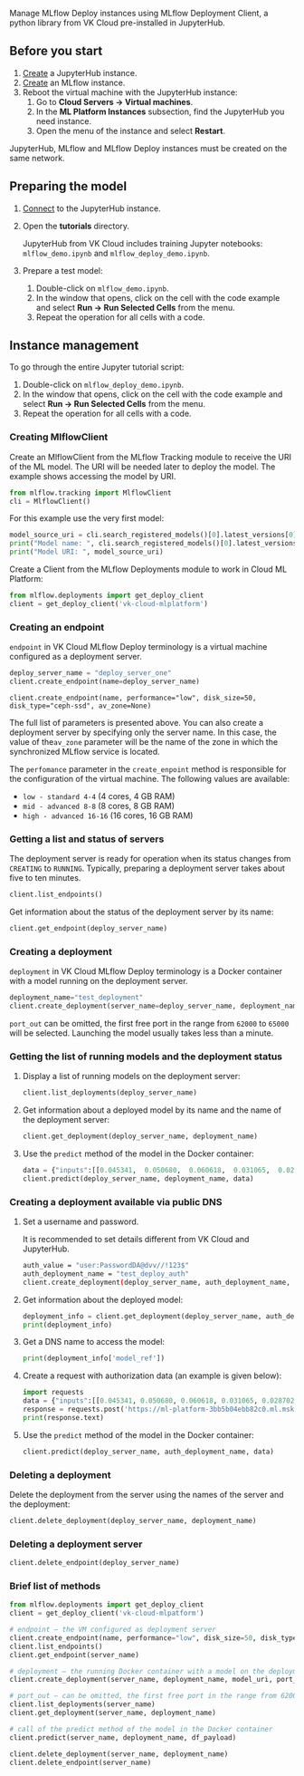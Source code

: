 Manage MLflow Deploy instances using MLflow Deployment Client, a python library from VK Cloud pre-installed in JupyterHub.

## Before you start

1. [Create](../../../jupyterhub/start/create/) a JupyterHub instance.
2. [Create](../../../mlflow/start/create/) an MLflow instance.
3. Reboot the virtual machine with the JupyterHub instance:
    1. Go to **Cloud Servers → Virtual machines**.
    2. In the **ML Platform Instances** subsection, find the JupyterHub you need instance.
    3. Open the menu of the instance and select **Restart**.

<info>

JupyterHub, MLflow and MLflow Deploy instances must be created on the same network.

</info>

## Preparing the model

1. [Connect](../../../../../ml/mlplatform/jupyterhub/start/connect/) to the JupyterHub instance.
2. Open the **tutorials** directory.

    JupyterHub from VK Cloud includes training Jupyter notebooks: `mlflow_demo.ipynb` and `mlflow_deploy_demo.ipynb`.

3. Prepare a test model:
    1. Double-click on `mlflow_demo.ipynb`.
    2. In the window that opens, click on the cell with the code example and select **Run → Run Selected Cells** from the menu.
    3. Repeat the operation for all cells with a code.

## Instance management

To go through the entire Jupyter tutorial script:

1. Double-click on `mlflow_deploy_demo.ipynb`.
2. In the window that opens, click on the cell with the code example and select **Run → Run Selected Cells** from the menu.
3. Repeat the operation for all cells with a code.

### Creating MlflowClient

Create an MlflowClient from the MLflow Tracking module to receive the URI of the ML model. The URI will be needed later to deploy the model. The example shows accessing the model by URI.

```python
from mlflow.tracking import MlflowClient
cli = MlflowClient()
```

For this example use the very first model:

```python
model_source_uri = cli.search_registered_models()[0].latest_versions[0].source
print("Model name: ", cli.search_registered_models()[0].latest_versions[0].name)
print("Model URI: ", model_source_uri)
```

Create a Client from the MLflow Deployments module to work in Cloud ML Platform:

```python
from mlflow.deployments import get_deploy_client
client = get_deploy_client('vk-cloud-mlplatform')
```

### Creating an endpoint

`endpoint` in VK Cloud MLflow Deploy terminology is a virtual machine configured as a deployment server.

```python
deploy_server_name = "deploy_server_one"
client.create_endpoint(name=deploy_server_name)
```
  
`client.create_endpoint(name, performance="low", disk_size=50, disk_type="ceph-ssd", av_zone=None)`

The full list of parameters is presented above. You can also create a deployment server by specifying only the server name. In this case, the value of the`av_zone` parameter will be the name of the zone in which the synchronized MLflow service is located.

The `perfomance` parameter in the `create_enpoint` method is responsible for the configuration of the virtual machine. The following values are available:

- `low - standard 4-4` (4 cores, 4 GB RAM)
- `mid - advanced 8-8` (8 cores, 8 GB RAM)
- `high - advanced 16-16` (16 cores, 16 GB RAM)

### Getting a list and status of servers

The deployment server is ready for operation when its status changes from `CREATING` to `RUNNING`. Typically, preparing a deployment server takes about five to ten minutes.

```python
client.list_endpoints()
```

Get information about the status of the deployment server by its name:

```python
client.get_endpoint(deploy_server_name)
```

### Creating a deployment

`deployment` in VK Cloud MLflow Deploy terminology is a Docker container with a model running on the deployment server.

```python
deployment_name="test_deployment"
client.create_deployment(server_name=deploy_server_name, deployment_name=deployment_name, model_uri=model_source_uri, port_out = None)
```

`port_out` can be omitted, the first free port in the range from `62000` to `65000` will be selected. Launching the model usually takes less than a minute.

### Getting the list of running models and the deployment status

1. Display a list of running models on the deployment server:

    ```python
    client.list_deployments(deploy_server_name)
    ```

1. Get information about a deployed model by its name and the name of the deployment server:

    ```python
    client.get_deployment(deploy_server_name, deployment_name)
    ```

1. Use the `predict` method of the model in the Docker container:

   ```python
   data = {"inputs":[[0.045341,  0.050680,  0.060618,  0.031065,  0.028702, -0.047347, -0.054446, 0.071210,  0.133597, 0.135612],[0.075341,  0.010680,  0.030618,  0.011065,  0.098702, -0.007347, -0.014446, 0.071210,  0.093597, 0.115612]]}
   client.predict(deploy_server_name, deployment_name, data)
   ```

### Creating a deployment available via public DNS

1. Set a username and password.

    <info>

    It is recommended to set details different from VK Cloud and JupyterHub.

    </info>

    ```bash
    auth_value = "user:PasswordDA@dvv//!123$"
    auth_deployment_name = "test_deploy_auth"
    client.create_deployment(deploy_server_name, auth_deployment_name, model_source_uri, auth=auth_value)
    ```

1. Get information about the deployed model:

    ```python
    deployment_info = client.get_deployment(deploy_server_name, auth_deployment_name)
    print(deployment_info)
    ```

1. Get a DNS name to access the model:

    ```python
    print(deployment_info['model_ref'])
    ```

1. Create a request with authorization data (an example is given below):

    ```python
    import requests
    data = {"inputs":[[0.045341, 0.050680, 0.060618, 0.031065, 0.028702, -0.047347, -0.054446, 0.071210, 0.133597, 0.135612],[0.075341, 0.0 10680, 0.030618, 0.011065, 0.098702, -0.007347, -0.014446, 0.071210 , 0.093597, 0.115612]]}
    response = requests.post('https://ml-platform-3bb5b04ebb82c0.ml.msk.vkcs.cloud/deploy/0e84f86c-b9f0-4102-861d-222c41a81452/test_deploy_auth/invocations', json=data, auth=(" user", "PasswordDA@dvv//!123$"))
    print(response.text)
    ```

1. Use the `predict` method of the model in the Docker container:

    ```python
    client.predict(deploy_server_name, auth_deployment_name, data)
    ```

### Deleting a deployment

Delete the deployment from the server using the names of the server and the deployment:

```python
client.delete_deployment(deploy_server_name, deployment_name)
```

### Deleting a deployment server

```python
client.delete_endpoint(deploy_server_name)
```

### Brief list of methods

```python
from mlflow.deployments import get_deploy_client
client = get_deploy_client('vk-cloud-mlpatform')

# endpoint — the VM configured as deployment server
client.create_endpoint(name, performance="low", disk_size=50, disk_type="ceph-ssd", av_zone=None)
client.list_endpoints()
client.get_endpoint(server_name)

# deployment — the running Docker container with a model on the deployment server
client.create_deployment(server_name, deployment_name, model_uri, port_out = None)

# port_out — can be omitted, the first free port in the range from 62000 to 65000 will be selected
client.list_deployments(server_name)
client.get_deployment(server_name, deployment_name)

# call of the predict method of the model in the Docker container
client.predict(server_name, deployment_name, df_payload)

client.delete_deployment(server_name, deployment_name)
client.delete_endpoint(server_name)
```
